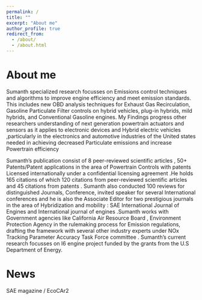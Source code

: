 ```yaml
---
permalink: /
title: ""
excerpt: "About me"
author_profile: true
redirect_from: 
  - /about/
  - /about.html
---
```



About me
======
Sumanth specialized research focusses on Emissions control techniques and algorithms to improve engine efficiency and meet emission standards. This includes new OBD analysis techniques for Exhaust Gas Recirculation, Gasoline Particulate Filter controls on hybrid vehicles, plug-in hybrids, mild hybrids, and Conventional Gasoline engines. My Findings progress other researchers understanding of next generation powertrain actuators and sensors as it applies to electronic devices and Hybrid electric vehicles ,particularly in the electronics and automotive industries of the United states needed in achieving decreased Particulate emissions and increase Powertrain efficiency

Sumanth’s publication consist of  8 peer-reviewed scientific articles , 50+ Patents/Patent applications in the area of Powertrain Controls with patents Licensed internationally under a confidential licensing agreement .He holds 165 citations of which 120 citations from peer-reviewed scientific articles and 45 citations from patents . Sumanth also conducted 100 reviews for distinguished Journals, Conference, invited speaker for several International conferences and he is also the Associate Editor for two prestigious journals in the area of Hybridization and mobility :  SAE International Journal of Engines  and International journal of engines .Sumanth works with Government agencies like California Air Resource Board , Environment Protection Agency  in the rulemaking process for Emission regulations, drafting the framework with several other industry experts under NOx   Tracking Parameter Accuracy Task Force committee . Sumanth’s current research focusses on I6 engine project funded by the grants from the U.S Department of Energy. 

News
======
SAE magazine /
EcoCAr2

